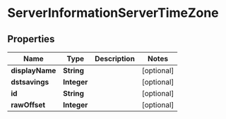 # ServerInformationServerTimeZone

## Properties
Name | Type | Description | Notes
------------ | ------------- | ------------- | -------------
**displayName** | **String** |  |  [optional]
**dstsavings** | **Integer** |  |  [optional]
**id** | **String** |  |  [optional]
**rawOffset** | **Integer** |  |  [optional]
